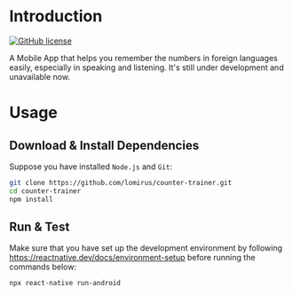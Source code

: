 # Introduction

[![GitHub license](https://img.shields.io/badge/license-MIT-brightgreen.svg)](https://github.com/lomirus/counter-trainer/blob/main/LICENSE)

A Mobile App that helps you remember the numbers in foreign languages easily, especially in speaking and listening. It's still under development and unavailable now.

# Usage

## Download & Install Dependencies

Suppose you have installed `Node.js` and `Git`:

```bash
git clone https://github.com/lomirus/counter-trainer.git
cd counter-trainer
npm install
```

## Run & Test

Make sure that you have set up the development environment by following https://reactnative.dev/docs/environment-setup before running the commands below:

```bash
npx react-native run-android
```